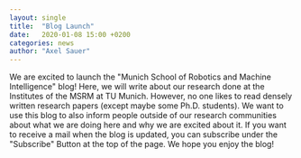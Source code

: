 ```yaml
---
layout: single
title:  "Blog Launch"
date:   2020-01-08 15:00 +0200
categories: news
author: "Axel Sauer"
---
```


We are excited to launch the "Munich School of Robotics and Machine Intelligence" blog! Here, we will write about our research done at the Institutes of the MSRM at TU Munich. However, no one likes to read densely written research papers (except maybe some Ph.D. students). We want to use this blog to also inform people outside of our research communities about what we are doing here and why we are excited about it. If you want to receive a mail when the blog is updated, you can subscribe under the "Subscribe" Button at the top of the page. We hope you enjoy the blog!
